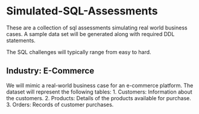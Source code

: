 # Simulated-SQL-Assessments

These are a collection of sql assessments simulating real world business cases. A sample data set will be generated along with required DDL statements. 

The SQL challenges will typically range from easy to hard. 

## Industry: E-Commerce

We will mimic a real-world business case for an e-commerce platform. The dataset will represent the following tables:
	1.	Customers: Information about the customers.
	2.	Products: Details of the products available for purchase.
	3.	Orders: Records of customer purchases.
